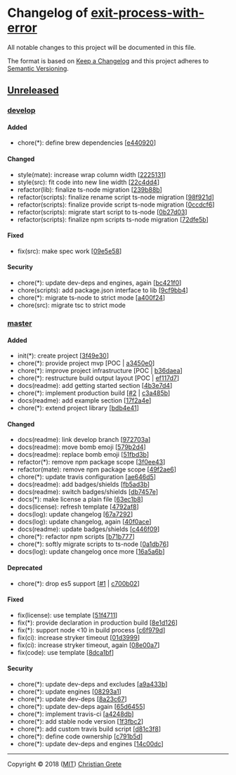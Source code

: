 # Changelog of [exit-process-with-error][repository-github-url]

All notable changes to this project will be documented in this file.

The format is based on [Keep a Changelog][keep-a-changelog-spec-url] and this project adheres to [Semantic Versioning][semantic-versioning-spec-url].

## [Unreleased]

### [develop]
#### Added
- chore(*): define brew dependencies [[e440920]]
#### Changed
- style(mate): increase wrap column width [[2225131]]
- style(src): fit code into new line width [[22c4dd4]]
- refactor(lib): finalize ts-node migration [[239b88b]]
- refactor(scripts): finalize rename script ts-node migration [[98f921d]]
- refactor(scripts): finalize provide script ts-node migration [[0ccdcf6]]
- refactor(scripts): migrate start script to ts-node [[0b27d03]]
- refactor(scripts): finalize npm scripts ts-node migration [[72dfe5b]]
#### Fixed
- fix(src): make spec work [[09e5e58]]
#### Security
- chore(*): update dev-deps and engines, again [[bc421f0]]
- chore(scripts): add package.json interface to lib [[9cf9bb4]]
- chore(*): migrate ts-node to strict mode [[a400f24]]
- chore(src): migrate tsc to strict mode

### [master]
#### Added
- init(*): create project [[3f49e30]]
- chore(*): provide project mvp [POC | [a3450e0]]
- chore(*): improve project infrastructure [POC | [b36daea]]
- chore(*): restructure build output layout [POC | [ef117d7]]
- docs(readme): add getting started section [[4b3e7d4]]
- chore(*): implement production build [[#2] | [c3a485b]]
- docs(readme): add example section [[17f2a4e]]
- chore(*): extend project library [[bdb4e41]]
#### Changed
- docs(readme): link develop branch [[972703a]]
- docs(readme): move bomb emoji [[579b2d4]]
- docs(readme): replace bomb emoji [[51fbd3b]]
- refactor(*): remove npm package scope [[3f0ee43]]
- refactor(mate): remove npm package scope [[49f2ae6]]
- chore(*): update travis configuration [[ae646d5]]
- docs(readme): add badges/shields [[fb5ad3b]]
- docs(readme): switch badges/shields [[db7457e]]
- docs(*): make license a plain file [[63ec1b8]]
- docs(license): refresh template [[4792af8]]
- docs(log): update changelog [[67a7292]]
- docs(log): update changelog, again [[40f0ace]]
- docs(readme): update badges/shields [[c446f09]]
- chore(*): refactor npm scripts [[b71b777]]
- chore(*): softly migrate scripts to ts-node [[0a1db76]]
- docs(log): update changelog once more [[16a5a6b]]
#### Deprecated
- chore(*): drop es5 support [[#1] | [c700b02]]
#### Fixed
- fix(license): use template [[51f4711]]
- fix(*): provide declaration in production build [[8e1d126]]
- fix(*): support node <10 in build process [[c6f979d]]
- fix(ci): increase stryker timeout [[01d3999]]
- fix(ci): increase stryker timeout, again [[08e00a7]]
- fix(code): use template [[8dca1bf]]
#### Security
- chore(*): update dev-deps and excludes [[a9a433b]]
- chore(*): update engines [[08293a1]]
- chore(*): update dev-deps [[8a23c67]]
- chore(*): update dev-deps again [[65d6455]]
- chore(*): implement travis-ci [[a4248db]]
- chore(*): add stable node version [[1f3fbc2]]
- chore(*): add custom travis build script [[d81c3f8]]
- chore(*): define code ownership [[c791b5d]]
- chore(*): update dev-deps and engines [[14c00dc]]

[Unreleased]: https://github.com/ChristianGrete/exit-process-with-error/compare/3f49e305b5453ac6707f81ecde2103bf93e2d2f4...develop
[a400f24]: https://github.com/ChristianGrete/exit-process-with-error/commit/a400f24228acc6b7ffa4b5f5405af8ba7e685765
[72dfe5b]: https://github.com/ChristianGrete/exit-process-with-error/commit/72dfe5b6be1f709726af05caa02528fe1f100abd
[0b27d03]: https://github.com/ChristianGrete/exit-process-with-error/commit/0b27d03afee5f7146495fd6b2b93e31237a61515
[0ccdcf6]: https://github.com/ChristianGrete/exit-process-with-error/commit/0ccdcf6f98b7754b8f7959033282c3b5ffade456
[9cf9bb4]: https://github.com/ChristianGrete/exit-process-with-error/commit/9cf9bb4604b4025470da265e729ad664abd65ff4
[e440920]: https://github.com/ChristianGrete/exit-process-with-error/commit/e4409205786cb35b391f6e776475b866d642ffc0
[bc421f0]: https://github.com/ChristianGrete/exit-process-with-error/commit/bc421f0b3e4c43fbee8f69d254a3e98ff08123c3
[98f921d]: https://github.com/ChristianGrete/exit-process-with-error/commit/98f921d480112ca132331319b00755072cbb4dae
[09e5e58]: https://github.com/ChristianGrete/exit-process-with-error/commit/09e5e589ae78da8f559dd0c88b3e0474d0ba5299
[239b88b]: https://github.com/ChristianGrete/exit-process-with-error/commit/239b88b0f5a22d39bd03115e5fa3145210a7171a
[22c4dd4]: https://github.com/ChristianGrete/exit-process-with-error/commit/22c4dd442dfea4b4b6eb23130e3cdd19be6257b5
[2225131]: https://github.com/ChristianGrete/exit-process-with-error/commit/2225131e8c5ae22a875b0eba56eba39e421cc0f7
[16a5a6b]: https://github.com/ChristianGrete/exit-process-with-error/commit/16a5a6bd75e02240c35eff0396ca4b96e7635e65
[0a1db76]: https://github.com/ChristianGrete/exit-process-with-error/commit/0a1db76033640a599f29d312207cdae3b8089744
[14c00dc]: https://github.com/ChristianGrete/exit-process-with-error/commit/14c00dca171260bbce142be1760e6502594bde08
[b71b777]: https://github.com/ChristianGrete/exit-process-with-error/commit/b71b777aabfd587adeadab1c5e2c3d177a6f9207
[bdb4e41]: https://github.com/ChristianGrete/exit-process-with-error/commit/bdb4e41716da2f818686757d72f5fb7015d9e6ee
[c446f09]: https://github.com/ChristianGrete/exit-process-with-error/commit/c446f09d864b28c45085fa9fd7129f861913bf1b
[40f0ace]: https://github.com/ChristianGrete/exit-process-with-error/commit/40f0acebc2b283627329ecafa2f167ba3dda4f31
[8dca1bf]: https://github.com/ChristianGrete/exit-process-with-error/commit/8dca1bfd57cd136333089efc67563dbfc00dd985
[c791b5d]: https://github.com/ChristianGrete/exit-process-with-error/commit/c791b5d2f73a7efdbdfee066b7f5fc53cc80f337
[67a7292]: https://github.com/ChristianGrete/exit-process-with-error/commit/67a7292886bee9b69cc2a41b5be8e5ef90f8e804
[17f2a4e]: https://github.com/ChristianGrete/exit-process-with-error/commit/17f2a4e644443bd69fe26d0faf4036fcdaccf0a8
[4792af8]: https://github.com/ChristianGrete/exit-process-with-error/commit/4792af8d99686c7d266af91c084f43968910d66c
[63ec1b8]: https://github.com/ChristianGrete/exit-process-with-error/commit/63ec1b8da331f30fad34e49fc77387897e9d69de
[db7457e]: https://github.com/ChristianGrete/exit-process-with-error/commit/db7457ed61e072473c43976a45c4dcbac63f54f3
[fb5ad3b]: https://github.com/ChristianGrete/exit-process-with-error/commit/fb5ad3b1ba7200338d614232ed7ce8f291eee4b9
[08e00a7]: https://github.com/ChristianGrete/exit-process-with-error/commit/08e00a78b19166c289705343dc64517f813cee23
[01d3999]: https://github.com/ChristianGrete/exit-process-with-error/commit/01d3999be448a676bf097cf9c5d2d5182cfddbdd
[ae646d5]: https://github.com/ChristianGrete/exit-process-with-error/commit/ae646d55ceec1a82cde4853a61f1054e3f3a6042
[c6f979d]: https://github.com/ChristianGrete/exit-process-with-error/commit/c6f979d022d81fd9ac0e8001fb38f33f5cf90171
[d81c3f8]: https://github.com/ChristianGrete/exit-process-with-error/commit/d81c3f8cb939fc9f1e8077642812f8efbe2b389e
[1f3fbc2]: https://github.com/ChristianGrete/exit-process-with-error/commit/1f3fbc2c58c5d4d671583e4aad0e35f252d745bc
[a4248db]: https://github.com/ChristianGrete/exit-process-with-error/commit/a4248dbd67771e541a2631679f94c4bc896a63e5
[8e1d126]: https://github.com/ChristianGrete/exit-process-with-error/commit/8e1d12609b36c4619f1cff14076fa24562284b33
[c3a485b]: https://github.com/ChristianGrete/exit-process-with-error/commit/c3a485ba40cf52ba987e69899531c2567ff365f9
[#2]: https://github.com/ChristianGrete/exit-process-with-error/issues/2
[65d6455]: https://github.com/ChristianGrete/exit-process-with-error/commit/65d6455df3357f86c14e6d871be3c0d82f1232f6
[49f2ae6]: https://github.com/ChristianGrete/exit-process-with-error/commit/49f2ae62a78dbbb4286ce0cb7a1cd7cf70d80bdf
[3f0ee43]: https://github.com/ChristianGrete/exit-process-with-error/commit/3f0ee437f130aa7b3a40e7954693a166fea67f6d
[51fbd3b]: https://github.com/ChristianGrete/exit-process-with-error/commit/51fbd3b621bb29093c16d25a1407bf01e51f7796
[8a23c67]: https://github.com/ChristianGrete/exit-process-with-error/commit/8a23c67777693109c99ff882fc81de9f738dd9b6
[08293a1]: https://github.com/ChristianGrete/exit-process-with-error/commit/08293a1f2d8dd8cdf5c2f4c81ed5fe3c0f2dd15a
[579b2d4]: https://github.com/ChristianGrete/exit-process-with-error/commit/579b2d4b083624f447241faf4efcf20fab417b07
[4b3e7d4]: https://github.com/ChristianGrete/exit-process-with-error/commit/4b3e7d49666ccbf9df8f58b58d61f24683e63938
[ef117d7]: https://github.com/ChristianGrete/exit-process-with-error/commit/ef117d76560dbe58f1786678e02a392315377c10
[a9a433b]: https://github.com/ChristianGrete/exit-process-with-error/commit/a9a433b963a926281a898e607c64513e3155a4b8
[b36daea]: https://github.com/ChristianGrete/exit-process-with-error/commit/b36daeaae7da6b68e414fc02239c3ec4c81a85ce
[c700b02]: https://github.com/ChristianGrete/exit-process-with-error/commit/c700b029741dcbdd46440ac5cbabf3ee3d0441b0
[#1]: https://github.com/ChristianGrete/exit-process-with-error/issues/1
[a3450e0]: https://github.com/ChristianGrete/exit-process-with-error/commit/a3450e04468fe2a3977e3baa77d177a55409761a
[51f4711]: https://github.com/ChristianGrete/exit-process-with-error/commit/51f4711e0f622b41158fc3c054ce93ec945fa806
[972703a]: https://github.com/ChristianGrete/exit-process-with-error/commit/972703aa8e219b87f38585cbf9631f0c43fd643c
[3f49e30]: https://github.com/ChristianGrete/exit-process-with-error/commit/3f49e305b5453ac6707f81ecde2103bf93e2d2f4
[develop]: https://github.com/ChristianGrete/exit-process-with-error/compare/master...develop
[master]: https://github.com/ChristianGrete/exit-process-with-error/compare/3f49e305b5453ac6707f81ecde2103bf93e2d2f4...master

---

Copyright © 2018 ([MIT][repository-license-url]) [Christian Grete][repository-owner-url]

[keep-a-changelog-spec-url]: https://keepachangelog.com/en/1.0.0/
[repository-github-url]: https://github.com/ChristianGrete/exit-process-with-error
[repository-license-url]: LICENSE
[repository-owner-url]: https://christiangrete.com
[semantic-versioning-spec-url]: https://semver.org/spec/v2.0.0.html